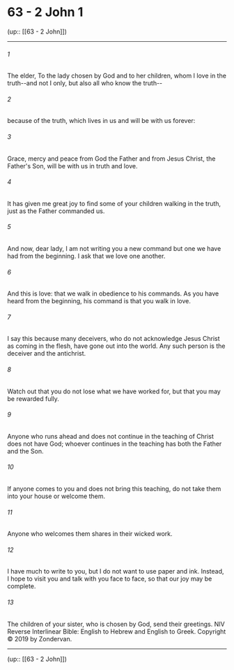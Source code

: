 # 63 - 2 John 1

(up:: [[63 - 2 John]])

***


###### 1 
The elder, To the lady chosen by God and to her children, whom I love in the truth--and not I only, but also all who know the truth-- 

###### 2 
because of the truth, which lives in us and will be with us forever: 

###### 3 
Grace, mercy and peace from God the Father and from Jesus Christ, the Father's Son, will be with us in truth and love. 

###### 4 
It has given me great joy to find some of your children walking in the truth, just as the Father commanded us. 

###### 5 
And now, dear lady, I am not writing you a new command but one we have had from the beginning. I ask that we love one another. 

###### 6 
And this is love: that we walk in obedience to his commands. As you have heard from the beginning, his command is that you walk in love. 

###### 7 
I say this because many deceivers, who do not acknowledge Jesus Christ as coming in the flesh, have gone out into the world. Any such person is the deceiver and the antichrist. 

###### 8 
Watch out that you do not lose what we have worked for, but that you may be rewarded fully. 

###### 9 
Anyone who runs ahead and does not continue in the teaching of Christ does not have God; whoever continues in the teaching has both the Father and the Son. 

###### 10 
If anyone comes to you and does not bring this teaching, do not take them into your house or welcome them. 

###### 11 
Anyone who welcomes them shares in their wicked work. 

###### 12 
I have much to write to you, but I do not want to use paper and ink. Instead, I hope to visit you and talk with you face to face, so that our joy may be complete. 

###### 13 
The children of your sister, who is chosen by God, send their greetings. NIV Reverse Interlinear Bible: English to Hebrew and English to Greek. Copyright © 2019 by Zondervan.

***

(up:: [[63 - 2 John]])
